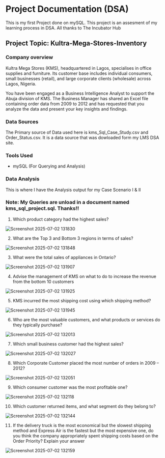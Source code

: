 # Project Documentation (DSA)
This is my first Project done on mySQL. This project is an assesment of my learning process in DSA. All thanks to The Incubator Hub

## Project Topic: Kultra-Mega-Stores-Inventory

### Company overview
Kultra Mega Stores (KMS), headquartered in Lagos, specialises in office supplies and furniture. Its customer base includes individual consumers, small businesses (retail), and large corporate clients (wholesale) across Lagos, Nigeria.

You have been engaged as a Business Intelligence Analyst to support the Abuja division of KMS. The Business Manager has shared an Excel file containing order data from 2009 to 2012 and has requested that you analyze the data and present your key insights and findings.

### Data Sources
The Primary source of Data used here is kms_Sql_Case_Study.csv and Order_Status.csv. It is a data source that was dowloaded form my LMS DSA site.

### Tools Used
- mySQL (For Querying and Analysis)

### Data Analysis

This is where I have the Analysis output for my Case Scenario I & II
### Note: My Queries are unload in a document named kms_sql_project.sql. Thanks!!

1. Which product category had the highest sales?

![Screenshot 2025-07-02 131830](https://github.com/user-attachments/assets/dd66e4a2-e736-4cd1-b5a1-452a38f9974f)

2. What are the Top 3 and Bottom 3 regions in terms of sales?

![Screenshot 2025-07-02 131848](https://github.com/user-attachments/assets/0ad1efba-7468-487f-ad4f-6a2043bb4b41)

3. What were the total sales of appliances in Ontario?

![Screenshot 2025-07-02 131907](https://github.com/user-attachments/assets/3b7a0a17-c8a4-40b6-800d-371c7efe5119)

4. Advise the management of KMS on what to do to increase the revenue from the bottom 10 customers

![Screenshot 2025-07-02 131925](https://github.com/user-attachments/assets/55e31e93-ea8b-47a6-851e-e249ace032a7)

5. KMS incurred the most shipping cost using which shipping method?

![Screenshot 2025-07-02 131945](https://github.com/user-attachments/assets/6a13fd8d-cc00-403d-b38c-98cc688fd158)

6. Who are the most valuable customers, and what products or services do they typically purchase?

![Screenshot 2025-07-02 132013](https://github.com/user-attachments/assets/2c85b6e5-33e1-4762-a78e-60879ca1d4a2)

7. Which small business customer had the highest sales?

![Screenshot 2025-07-02 132027](https://github.com/user-attachments/assets/b8a3c0f2-2b53-43c2-80d5-8f7bbc82d8f9)

8. Which Corporate Customer placed the most number of orders in 2009 – 2012?

![Screenshot 2025-07-02 132051](https://github.com/user-attachments/assets/2ae4684c-99dd-48e3-9904-2b13c2167935)

9. Which consumer customer was the most profitable one?

![Screenshot 2025-07-02 132118](https://github.com/user-attachments/assets/94733335-3185-45d6-b68a-b8db0a86abd7)

10. Which customer returned items, and what segment do they belong to?

![Screenshot 2025-07-02 132144](https://github.com/user-attachments/assets/8e178b38-f89e-47d5-a866-764b05c068ae)

11. If the delivery truck is the most economical but the slowest shipping method and Express Air is the fastest but the most expensive one, do you think the company appropriately spent shipping costs based on the Order Priority? Explain your answer

![Screenshot 2025-07-02 132159](https://github.com/user-attachments/assets/f0eb3b91-2dc9-4317-b025-1af7b4f10f55)
